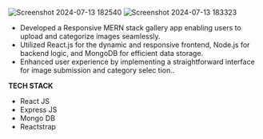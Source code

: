 ![Screenshot 2024-07-13 182540](https://github.com/user-attachments/assets/c80e77f6-6ba1-4e05-8dc9-3d325a586f3a)
![Screenshot 2024-07-13 183323](https://github.com/user-attachments/assets/43400389-c946-493d-8817-02b685fc9e7c)

- Developed a Responsive MERN stack gallery app enabling users to upload and categorize images seamlessly.
- Utilized React.js for the dynamic and responsive frontend, Node.js for backend logic, and MongoDB for
efficient data storage.
- Enhanced user experience by implementing a straightforward interface for image submission and category selec
tion..

**TECH STACK**
- React JS
- Express JS
- Mongo DB
- Reactstrap
